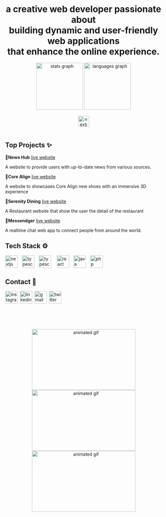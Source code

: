 <h1 align="center">
a creative web developer passionate about</br>building dynamic and user-friendly web applications</br>that enhance the online experience.
</h1>

<div align="center">
  <img src="https://github-readme-stats.vercel.app/api?username=adlihidayat&hide_title=false&hide_rank=false&show_icons=true&include_all_commits=true&count_private=true&disable_animations=false&theme=dracula&locale=en&hide_border=false&order=1" height="150" alt="stats graph"  />
  <img src="https://github-readme-stats.vercel.app/api/top-langs?username=adlihidayat&locale=en&hide_title=false&layout=compact&card_width=320&langs_count=5&theme=dracula&hide_border=false&order=2" height="150" alt="languages graph"  />
</div>
</br>
<div align="center"><a href="https://dhiya-adli.vercel.app" ><img src="https://i.ibb.co.com/XJWGTsQ/Group-1-3.png" height="35" alt="nextjs logo" /></a></div>
</br>
<h2>Top Projects ✨</h2>
<div><b>📰News Hub</b> <a href="">live website</a></div>
<p>A website to provide users with up-to-date news from various sources.</p>
<div><b>👟Core Align</b> <a href="">live website</a></div>
<p>A website to showcases Core Align new shoes with an immersive 3D experience</p>
<div><b>🍗Serenity Dining</b> <a href="">live website</a></div>
<p>A Restaurant website that show the user the detail of the restaurant</p>
<div><b>💬Messendger</b> <a href="">live website</a></div>
<p></pA>A realtime chat web app to connect people from around the world.</p>

<h2>Tech Stack ⚙️</h2>
<div align="left">
<img src="https://cdn.jsdelivr.net/gh/devicons/devicon/icons/nextjs/nextjs-original.svg" height="40" alt="nextjs logo"  />&emsp;<img src="https://cdn.jsdelivr.net/gh/devicons/devicon/icons/typescript/typescript-original.svg" height="40" alt="typescript logo"  />&emsp;<img src="https://i.ibb.co.com/gz1DcYW/javascript-155-svgrepo-com.png" height="40" alt="typescript logo"  /> &emsp;<img src="https://i.ibb.co.com/rmrSZqv/react-logo-programming-svgrepo-com.png" height="40" alt="react logo"  />&emsp;<img src="https://i.ibb.co.com/Sd4rrS5/java-svgrepo-com-1.png" height="40" alt="java logo"  />&emsp;<img src="https://i.ibb.co.com/RzM3mx8/php01-svgrepo-com.png" height="40" alt="php logo"  />
</div>

<h2>Contact 🤝</h2>
<div align="left">
<a href="https://www.instagram.com/adlihdyt/"><img src="https://i.ibb.co.com/TrxY0G9/instagram-svgrepo-com.png" height="40" alt="instagram logo" /></a>&ensp;<a href="https://www.linkedin.com/in/dhiya-adli-hidayat/"><img src="https://i.ibb.co.com/X7vxZLk/linkedin-svgrepo-com.png" height="40" alt="linkedin logo" /></a>&ensp;<a href="mailto:adlihidayat30@gmail.com"><img src="https://i.ibb.co.com/sqvHSJX/google-svgrepo-com.png" height="40" alt="gmail logo" /></a>&ensp;<a href="https://x.com/DhiyaAdli17"><img src="https://i.ibb.co.com/ncBqn0M/twitter-svgrepo-com.png" height="40" alt="twitter logo"/></a>
</div>

</br></br></br>

<div align="center">
  <img src="https://media3.giphy.com/media/v1.Y2lkPTc5MGI3NjExaDRnaHJkdjZ4Y3E2M2ZmYWJheXR2NG9meW1sZ3k4MWg5Zmsza2Y1MCZlcD12MV9pbnRlcm5hbF9naWZfYnlfaWQmY3Q9Zw/vBTxCPUwfC6ddBsTbs/giphy.webp" alt="animated gif" width="333" height="195"/>
  <img src="https://media.giphy.com/media/v1.Y2lkPTc5MGI3NjExbjhoM3JhbGl1emY2eHZ2MG5yYmdzNzVuZTZiOHdyZ2tldGw3ZDZjNiZlcD12MV9naWZzX3NlYXJjaCZjdD1n/GeimqsH0TLDt4tScGw/giphy.gif" alt="animated gif" width="333" height="195"/>
  <img src="https://media3.giphy.com/media/v1.Y2lkPTc5MGI3NjExajNrcHZtdXh5Ync4MmZ4dGlxbGdndTV4YXYwMmF0bGR0dmp2Ynd6eSZlcD12MV9pbnRlcm5hbF9naWZfYnlfaWQmY3Q9Zw/eTIeuoBDbkxjloM5yV/giphy.webp" alt="animated gif" width="333" height="195"/>
</div>

